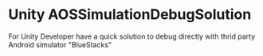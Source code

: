 # Unity AOSSimulationDebugSolution
 
 For Unity Developer have a quick solution to debug directly with thrid party Android simulator "BlueStacks"
 
 
